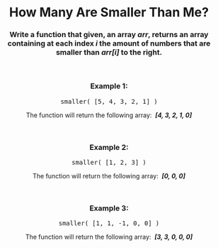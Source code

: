<div align = "center">

# How Many Are Smaller Than Me?

</div>

<div align = "center">

<h3>Write a function that given, an array <em>arr</em>, returns an array containing at each index <em>i</em> the amount of numbers that are smaller than <em>arr[i]</em> to the right.</h3>

<br>

<h3>Example 1:</h3>

<pre>smaller(&nbsp;[5, 4, 3, 2, 1]&nbsp;)</pre>

<p>The function will return the following array: &nbsp;<em><strong>[4, 3, 2, 1, 0]</strong></em></p>

<br>

<h3>Example 2:</h3>

<pre>smaller(&nbsp;[1, 2, 3]&nbsp;)</pre>

<p>The function will return the following array: &nbsp;<em><strong>[0, 0, 0]</strong></em></p>

<br>

<h3>Example 3:</h3>

<pre>smaller(&nbsp;[1, 1, -1, 0, 0]&nbsp;)</pre>

<p>The function will return the following array: &nbsp;<em><strong>[3, 3, 0, 0, 0]</strong></em></p>

</div>
